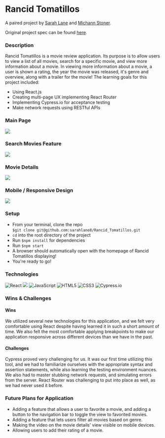 # Rancid Tomatillos
A paired project by [Sarah Lane](https://github.com/sarahlane8) and [Michann Stoner](https://github.com/michannstoner).

Original project spec can be found [here](https://frontend.turing.edu/projects/module-3/rancid-tomatillos-v3.html).

### Description
Rancid Tomatillos is a movie review application. Its purpose is to allow users to view a list of all movies, search for a specific movie, and view more information about a movie. In viewing more information about a movie, a user is shown a rating, the year the movie was released, it's genre and overview, along with a trailer for the movie! The learning goals for this project included:
- Using React.js 
- Creating multi-page UX implementing React Router 
- Implementing Cypress.io for acceptance testing
- Make network requests using RESTful APIs


### Main Page
![](https://media.giphy.com/media/Rp7DsvKVUvxDfJe4f8/giphy.gif)

### Search Movies Feature
![](https://media.giphy.com/media/GE01Nhf7Z8D97tdg9w/giphy.gif)

### Movie Details
![](https://media.giphy.com/media/Wi3QgYU3ocgSJTtfh0/giphy.gif)

### Mobile / Responsive Design
![](https://media.giphy.com/media/LKtyZctNdLxz7fcbFy/giphy.gif)

### Setup

* From your terminal, clone the repo  
`$git clone git@github.com:sarahlane8/Rancid_Tomatillos.git`  
* `cd` into the root directory of the project
* Run `$npm install` for dependencies
* Run `$npm start`
* A browser should automatically open with the homepage of Rancid Tomatillos displaying!
* You're ready to go!


### Technologies
<p>
  <img alt="React" src="https://img.shields.io/badge/react%20-%2320232a.svg?&style=for-the-badge&logo=react&logoColor=%2361DAFB"/>
  
  <img src="https://img.shields.io/badge/React_Router-CA4245?style=for-the-badge&logo=react-router&logoColor=white"/>
  
  <img alt="JavaScript" src="https://img.shields.io/badge/javascript%20-%23323330.svg?&style=for-the-badge&logo=javascript&logoColor=%23F7DF1E"/>
  
  <img alt="HTML5" src="https://img.shields.io/badge/html5%20-%23E34F26.svg?&style=for-the-badge&logo=html5&logoColor=white"/>
  
  <img alt="CSS3" src="https://img.shields.io/badge/css3%20-%231572B6.svg?&style=for-the-badge&logo=css3&logoColor=white"/>
  
  <img alt="Cypress.io" src="https://camo.githubusercontent.com/bd9c528263673db09f67bcf3445ba8e5512cfb6829e966a31ef7a378933b231a/68747470733a2f2f696d672e736869656c64732e696f2f62616467652f2d437970726573732e696f2d626c61636b3f7374796c653d666f722d7468652d6261646765266c6f676f3d637970726573732e696f266c6f676f436f6c6f723d7768697465"/>
</p>

### Wins & Challenges

#### Wins
We utilized several new technologies for this application, and we felt very comfortable using React despite having learned it in such a short amount of time.  We also felt the most comfortable applying breakpoints to make our application responsive across different devices than we have in the past.

#### Challenges
Cypress proved very challenging for us.  It was our first time utilizing this tool, and we had to familiarize ourselves with the appropriate syntax and assertion statements, while also learning the testing environment nuances.  We also had to master stubbing network requests, and simulating errors from the server.  React Router was challenging to put into place as well, as we had never used it before.


### Future Plans for Application
- Adding a feature that allows a user to favorite a movie, and adding a button to the navigation bar to toggle the view to favorited movies.  
- Adding a feature that lets users filter all movies based on genre.
- Making the video on the movie details' view visible on mobile devices.
- Allowing users to add their rating of a movie.
